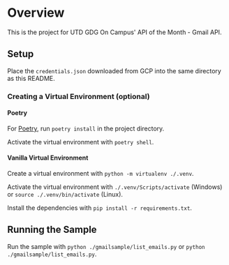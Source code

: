 # Overview

This is the project for UTD GDG On Campus' API of the Month - Gmail API.

## Setup

Place the `credentials.json` downloaded from GCP into the same directory as this README.

### Creating a Virtual Environment (optional)

#### Poetry

For [Poetry](https://python-poetry.org/), run `poetry install` in the project directory.

Activate the virtual environment with `poetry shell`.

#### Vanilla Virtual Environment

Create a virtual environment with `python -m virtualenv ./.venv`.

Activate the virtual environment with `./.venv/Scripts/activate` (Windows) or `source ./.venv/bin/activate` (Linux).

Install the dependencies with `pip install -r requirements.txt`.

## Running the Sample

Run the sample with `python ./gmailsample/list_emails.py` or `python ./gmailsample/list_emails.py`.
